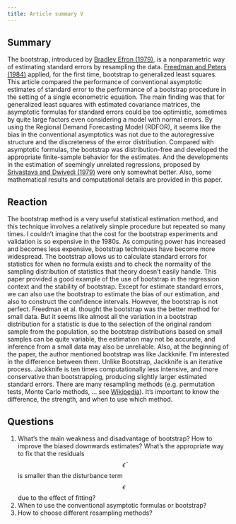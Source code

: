 ```yaml
---
title: Article summary V
---
```


## Summary
The bootstrap, introduced by [Bradley Efron (1979)](https://www.jstor.org/stable/2958830?seq=5#metadata_info_tab_contents), is a nonparametric way of estimating standard errors by resampling the data. [Freedman and Peters (1984)](https://www.jstor.org/stable/2288341?seq=1#metadata_info_tab_contents) applied, for the first time, bootstrap to generalized least squares. This article compared the performance of conventional asymptotic estimates of standard error to the performance of a bootstrap procedure in the setting of a single econometric equation. The main finding was that for generalized least squares with estimated covariance matrices, the asymptotic formulas for standard errors could be too optimistic, sometimes by quite large factors even considering a model with normal errors. By using the Regional Demand Forecasting Model (RDFOR), it seems like the bias in the conventional asymptotics was not due to the autoregressive structure and the discreteness of the error distribution. Compared with asymptotic formulas, the bootstrap was distribution-free and developed the appropriate finite-sample behavior for the estimates. And the developments in the estimation of seemingly unrelated regressions, proposed by [Srivastava and Dwivedi (1979)](https://www.sciencedirect.com/science/article/abs/pii/0304407679900617) were only somewhat better. Also, some mathematical results and computational details are provided in this paper.

## Reaction
The bootstrap method is a very useful statistical estimation method, and this technique involves a relatively simple procedure but repeated so many times. I couldn’t imagine that the cost for the bootstrap experiments and validation is so expensive in the 1980s. As computing power has increased and becomes less expensive, bootstrap techniques have become more widespread. The bootstrap allows us to calculate standard errors for statistics for when no formula exists and to check the normality of the sampling distribution of statistics that theory doesn’t easily handle. This paper provided a good example of the use of bootstrap in the regression context and the stability of bootstrap. Except for estimate standard errors, we can also use the bootstrap to estimate the bias of our estimation, and also to construct the confidence intervals. However, the bootstrap is not perfect. Freedman et al. thought the bootstrap was the better method for small data. But it seems like almost all the variation in a bootstrap distribution for a statistic is due to the selection of the original random sample from the population, so the bootstrap distributions based on small samples can be quite variable, the estimation may not be accurate, and inference from a small data may also be unreliable. Also, at the beginning of the paper, the author mentioned bootstrap was like Jackknife. I’m interested in the difference between them. Unlike Bootstrap, Jackknife is an iterative process. Jackknife is ten times computationally less intensive, and more conservative than bootstrapping, producing slightly larger estimated standard errors. There are many resampling methods (e.g. permutation tests, Monte Carlo methods, … see [Wikipedia](https://en.wikipedia.org/wiki/Resampling_(statistics))). It’s important to know the difference, the strength, and when to use which method. 

## Questions
1. What’s the main weakness and disadvantage of bootstrap? How to improve the biased downwards estimates? What’s the appropriate way to fix that the residuals $$\hat{\epsilon}$$ is smaller than the disturbance term $$\epsilon$$ due to the effect of fitting?
2. When to use the conventional asymptotic formulas or bootstrap?
3. How to choose different resampling methods?  











